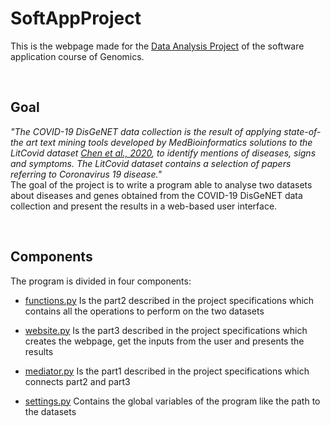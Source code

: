 # SoftAppProject
This is the webpage made for  the 
<a href="https://github.com/anuzzolese/genomics-unibo/tree/master/2020-2021/project">Data Analysis Project</a> of the software application course of Genomics.

<br>

<h2>Goal</h2>

<i>"The COVID-19 DisGeNET data collection is the result of applying state-of-the art text
mining tools developed by MedBioinformatics solutions to the LitCovid dataset
<a href="https://pubmed.ncbi.nlm.nih.gov/32157233/">Chen et al., 2020</a>, 
to identify mentions of diseases, signs and symptoms. The LitCovid dataset contains a selection of
papers referring to Coronavirus 19 disease."</i>
<br>
The goal of the project is to write a program able to analyse two datasets about
diseases and genes obtained from the COVID-19 DisGeNET data collection and present the results in
a web-based user interface.

<br>

<h2>Components</h2>

The program is divided in four components:

- <a href="https://github.com/AlessandroPoletti/SoftAppProject/blob/master/functions.py">functions.py</a>
Is the part2 described in the project specifications which contains all the operations to perform
on the two datasets<br>

- <a href="https://github.com/AlessandroPoletti/SoftAppProject/blob/master/website.py">website.py</a>
Is the part3 described in the project specifications which creates the webpage, get the inputs from the user and presents the results<br>

- <a href="https://github.com/AlessandroPoletti/SoftAppProject/blob/master/mediator.py">mediator.py</a>
Is the part1 described in the project specifications which connects part2 and part3<br>

- <a href="https://github.com/AlessandroPoletti/SoftAppProject/blob/master/settings.py">settings.py</a>
Contains the global variables of the program like the path to the datasets<br>
